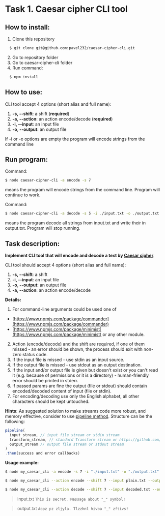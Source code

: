 # Task 1. Caesar cipher CLI tool

## How to install:
1. Clone this repository
```bash 
  $ git clone git@github.com:pavel232/caesar-cipher-cli.git
```
2. Go to repository folder
3. Go to caesar-cipher-cli folder
4. Run command:
```bash 
  $ npm install
```

## How to use:
CLI tool accept 4 options (short alias and full name):

1.  **-s, --shift**: a shift (**required**)
2.  **-a, --action**: an action encode/decode (**required**)
3.  **-i, --input**: an input file
4.  **-o, --output**: an output file

If -i or -o options are empty the program will encode strings from the command line

## Run program:
Command:
```bash
$ node caesar-cipher-cli -a encode -s 7
```
means the program will encode strings from the command line. Program will continue to work.

Command:
```bash
$ node caesar-cipher-cli -a decode -s 5 -i ./input.txt -o ./output.txt
```
means the program decode all strings from input.txt and write their in output.txt. Program will stop running.


## Task description:
**Implement CLI tool that will encode and decode a text by [Caesar cipher](https://en.wikipedia.org/wiki/Caesar_cipher)**.

CLI tool should accept 4 options (short alias and full name):

1.  **-s, --shift**: a shift
2.  **-i, --input**: an input file
3.  **-o, --output**: an output file
4.  **-a, --action**: an action encode/decode

**Details:**

1. For command-line arguments could be used one of

- [https://www.npmjs.com/package/commander](https://www.npmjs.com/package/commander)
- [https://www.npmjs.com/package/minimist](https://www.npmjs.com/package/minimist)
  or any other module.

2. Action (encode/decode) and the shift are required, if one of them missed - an error should be shown, the process should exit with non-zero status code.
3. If the input file is missed - use stdin as an input source.
4. If the output file is missed - use stdout as an output destination.
5. If the input and/or output file is given but doesn't exist or you can't read it (e.g. because of permissions or it is a directory) - human-friendly error should be printed in stderr.
6. If passed params are fine the output (file or stdout) should contain encoded/decoded content of input (file or stdin).
7. For encoding/decoding use only the English alphabet, all other characters should be kept untouched.

**Hints:**
As suggested solution to make streams code more robust, and memory effective, consider to use [pipeline method](https://nodejs.org/api/stream.html#stream_stream_pipeline_streams_callback).
Structure can be the following:

```javascript
pipeline(
  input_stream, // input file stream or stdin stream
  transform_stream, // standard Transform stream or https://github.com/rvagg/through2
  output_stream // output file stream or stdout stream
)
.then(success and error callbacks)
```

**Usage example:**

```bash
$ node my_caesar_cli -a encode -s 7 -i "./input.txt" -o "./output.txt"
```

```bash
$ node my_caesar_cli --action encode --shift 7 --input plain.txt --output encoded.txt
```

```bash
$ node my_caesar_cli --action decode --shift 7 --input decoded.txt --output plain.txt
```

> input.txt
> `This is secret. Message about "_" symbol!`

> output.txt
> `Aopz pz zljyla. Tlzzhnl hivba "_" zftivs!`